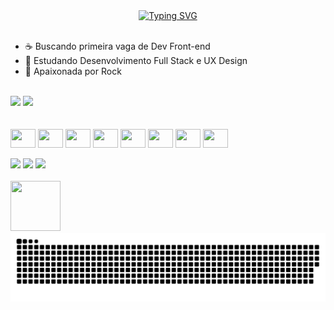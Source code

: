 <div align="center">
  <a href="https://git.io/typing-svg">
    <img src="https://readme-typing-svg.demolab.com?font=Fira+Code&weight=500&size=22&pause=1000&color=ff64da&center=true&vCenter=true&random=false&width=524&lines=%E2%8A%B9+Olá!+eu+sou+Letícia+Monteiro+%CB%99%E1%B5%95%CB%99+%E2%8A%B9+" alt="Typing SVG">
  </a>
</div><br>
<div>
  <ul style="list_style: none">
    <li>☕ Buscando primeira vaga de Dev Front-end</li>
    <li>🌱 Estudando Desenvolvimento Full Stack e UX Design</li>
    <li>🤘 Apaixonada por Rock</li>
  </ul>
</div><br>

<div>
  <a href="https://github.com/Monteiro-Let"></a>
  <img height="180em" src="https://github-readme-stats.vercel.app/api?username=Monteiro-Let&theme=jolly&hide_border=false&include_all_commits=false&count_private=false"/>
  <img height="180em" src="https://github-readme-stats.vercel.app/api/top-langs/?username=Monteiro-Let&theme=jolly&hide_border=false&include_all_commits=false&count_private=false&layout=compact"/>
</div><br>

<div style="display: inline_block"><br>
<img align="center" height="30" width="40" src="https://cdn.jsdelivr.net/gh/devicons/devicon@latest/icons/html5/html5-original.svg" />
<img align="center" height="30" width="40" src="https://cdn.jsdelivr.net/gh/devicons/devicon@latest/icons/css3/css3-original.svg" />
<img align="center" height="30" width="40" src="https://cdn.jsdelivr.net/gh/devicons/devicon@latest/icons/javascript/javascript-original.svg" />
<img align="center" height="30" width="40" src="https://cdn.jsdelivr.net/gh/devicons/devicon@latest/icons/react/react-original.svg" />
<img align="center" height="30" width="40" src="https://cdn.jsdelivr.net/gh/devicons/devicon@latest/icons/bootstrap/bootstrap-original.svg" />
<img align="center" height="30" width="40" src="https://cdn.jsdelivr.net/gh/devicons/devicon@latest/icons/nodejs/nodejs-original.svg" />
<img align="center" height="30" width="40" src="https://cdn.jsdelivr.net/gh/devicons/devicon@latest/icons/npm/npm-original-wordmark.svg" />
<img align="center" height="30" width="40" src="https://cdn.jsdelivr.net/gh/devicons/devicon@latest/icons/figma/figma-original.svg" />
</div><br>

<div>
  <a href="mailto:leticiamonteiro0712@gmail.com" target="_blank"><img src="https://img.shields.io/badge/Gmail-D14836?style=for-the-badge&logo=gmail&logoColor=white"/></a>
  <a href="https://www.linkedin.com/in/leticiamadureira" target="_blank"><img src="https://img.shields.io/badge/LinkedIn-%230077B5.svg?style=for-the-badge&logo=linkedin&logoColor=white"/></a>
  <a href="504529._leticiamonteiro" target="_blank"><img src="https://img.shields.io/badge/Discord-%237289DA.svg?style=for-the-badge&logo=discord&logoColor=white"/></a>
</div><br>

<div>
  <img height="80" width="80" src="https://cdn.picrew.me/shareImg/org/202410/2463845_UY6AGaiz.png"/>
</div>

<picture align="center">
  <source media="(prefers-color-scheme: dark)" srcset="https://raw.githubusercontent.com/Monteiro-Let/Monteiro-Let/output/github-contribution-grid-snake-dark.svg">
  <source media="(prefers-color-scheme: light)" srcset="https://raw.githubusercontent.com/Monteiro-Let/Monteiro-Let/output/github-contribution-grid-snake-dark.svg">
  <img align="center" alt="github contribution grid snake animation" src="https://raw.githubusercontent.com/Monteiro-Let/Monteiro-Let/output/github-contribution-grid-snake.svg">
</picture>









 <!--![](https://github-readme-stats.vercel.app/api?username=Monteiro-Let&theme=monokai&hide_border=false&include_all_commits=false&count_private=false)
![](https://github-readme-streak-stats.herokuapp.com/?user=Monteiro-Let&theme=monokai&hide_border=false)
![](https://github-readme-stats.vercel.app/api/top-langs/?username=Monteiro-Let&theme=monokai&hide_border=false&include_all_commits=false&count_private=false&layout=compact)
 



